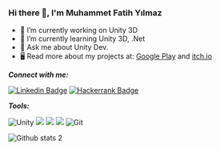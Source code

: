 ### Hi there 👋, I'm Muhammet Fatih Yılmaz

- 🔭 I’m currently working on Unity 3D
- 🌱 I’m currently learning Unity 3D, .Net 
- 💬 Ask me about Unity Dev.
- :desktop_computer: Read more about my projects at: [Google Play](https://play.google.com/store/apps/developer?id=Muhammet+Fatih+Y%C4%B1lmaz) and [itch.io](https://cansix1.itch.io/)



***Connect with me:***

[![Linkedin Badge](https://img.shields.io/badge/-Linkedin-blue?style=flat-quare&labelColor=blue&logo=linkedin&logoColor=white&link=link)](https://www.linkedin.com/in/muhammetfatihyilmaz/) 
[![Hackerrank Badge](https://img.shields.io/badge/-HackerRank-green?style=flat-quare&labelColor=green&logo=Hackerrank&logoColor=white&link=link)](https://www.hackerrank.com/muhammet_yilmaz1) 

***Tools:***

![Unity](https://img.shields.io/badge/Unity%20-black?logo=unity) ![](https://img.shields.io/badge/%20-blueviolet?logo=csharp) ![](https://img.shields.io/badge/%20-informational?logo=.net) ![](https://img.shields.io/badge/Marmoset%20Hexels_3-red?logo=marmosethexels) ![Git](https://img.shields.io/badge/Git%20-gray?logo=git)


![Github stats 2](https://github-readme-stats.vercel.app/api?username=MuhammetFatihYilmaz&show_icons=true&theme=radical)
